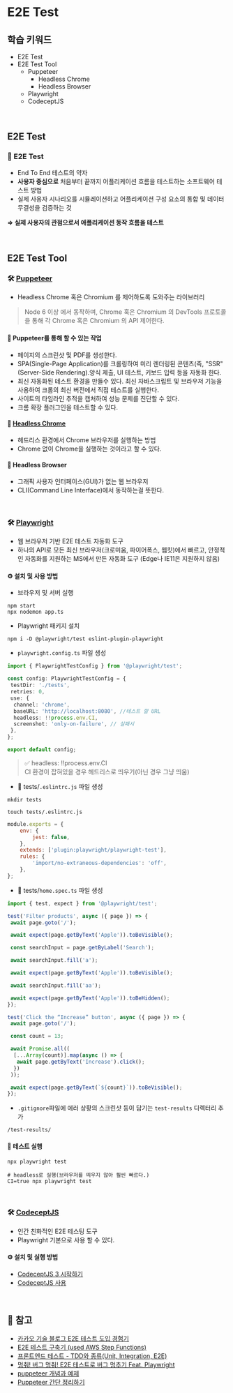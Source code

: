 # E2E Test

## 학습 키워드

- E2E Test
- E2E Test Tool
  - Puppeteer
    - Headless Chrome
    - Headless Browser
  - Playwright
  - CodeceptJS

<br/>

## E2E Test

### 📖 E2E Test

- End To End 테스트의 약자
- __사용자 중심으로__ 처음부터 끝까지 어플리케이션 흐름을 테스트하는 소프트웨어 테스트 방법
- 실제 사용자 시나리오를 시뮬레이션하고 어플리케이션 구성 요소의 통합 및 데이터 무결성을 검증하는 것

__⇒ 실제 사용자의 관점으로서 애플리케이션 동작 흐름을 테스트__

<br/>

## E2E Test Tool

### 🛠️ [Puppeteer](https://pptr.dev/)

- Headless Chrome 혹은 Chromium 를 제어하도록 도와주는 라이브러리

> Node 6 이상 에서 동작하며, Chrome 혹은 Chromium 의 DevTools 프로토콜 을 통해 각 Chrome 혹은 Chromium 의 API 제어한다.

#### 🤖 Puppeteer를 통해 할 수 있는 작업

- 페이지의 스크린샷 및 PDF를 생성한다.
- SPA(Single-Page Application)를 크롤링하여 미리 렌더링된 콘텐츠(즉, "SSR"(Server-Side Rendering).양식 제출, UI 테스트, 키보드 입력 등을 자동화 한다.
- 최신 자동화된 테스트 환경을 만들수 있다. 최신 자바스크립트 및 브라우저 기능을 사용하여 크롬의 최신 버전에서 직접 테스트를 실행한다.
- 사이트의 타임라인 추적을 캡처하여 성능 문제를 진단할 수 있다.
- 크롬 확장 플러그인을 테스트할 수 있다.

#### 📖 [Headless Chrome](https://developer.chrome.com/blog/headless-chrome?hl=ko)

- 헤드리스 환경에서 Chrome 브라우저를 실행하는 방법
- Chrome 없이 Chrome을 실행하는 것이라고 할 수 있다.

#### 📖 Headless Browser

- 그래픽 사용자 인터페이스(GUI)가 없는 웹 브라우저
- CLI(Command Line Interface)에서 동작하는걸 뜻한다.

<br/>

### 🛠️ [Playwright](https://playwright.dev/docs/intro/)

- 웹 브라우저 기반 E2E 테스트 자동화 도구
- 하나의 API로 모든 최신 브라우저(크로미움, 파이어폭스, 웹킷)에서 빠르고, 안정적인 자동화를 지원하는 MS에서 만든 자동화 도구 (Edge나 IE11은 지원하지 않음)

#### ⚙️ 설치 및 사용 방법

- 브라우저 및 서버 실행

```
npm start 
npx nodemon app.ts
```

- Playwright 패키지 설치

```shell
npm i -D @playwright/test eslint-plugin-playwright
```

- `playwright.config.ts` 파일 생성

```ts
import { PlaywrightTestConfig } from '@playwright/test';

const config: PlaywrightTestConfig = {
 testDir: './tests',
 retries: 0,
 use: {
  channel: 'chrome',
  baseURL: 'http://localhost:8080', //테스트 할 URL
  headless: !!process.env.CI, 
  screenshot: 'only-on-failure', // 실패시 
 },
};

export default config;
```

> ✅ headless: !!process.env.CI <br/>
 CI 환경이 잡혀있을 경우 헤드리스로 띄우기(아닌 경우 그냥 띄움)

- 📁 tests/`.eslintrc.js` 파일 생성

```shell
mkdir tests

touch tests/.eslintrc.js
```

```js
module.exports = {
    env: {
        jest: false,
    },
    extends: ['plugin:playwright/playwright-test'],
    rules: {
        'import/no-extraneous-dependencies': 'off',
    },
};
```

- 📁 tests/`home.spec.ts` 파일 생성

```ts
import { test, expect } from '@playwright/test';

test('Filter products', async ({ page }) => {
 await page.goto('/');

 await expect(page.getByText('Apple')).toBeVisible();

 const searchInput = page.getByLabel('Search');

 await searchInput.fill('a');

 await expect(page.getByText('Apple')).toBeVisible();

 await searchInput.fill('aa');

 await expect(page.getByText('Apple')).toBeHidden();
});

test('Click the “Increase” button', async ({ page }) => {
 await page.goto('/');

 const count = 13;

 await Promise.all((
  [...Array(count)].map(async () => {
   await page.getByText('Increase').click();
  })
 ));

 await expect(page.getByText(`${count}`)).toBeVisible();
});
```

- `.gitignore`파일에 에러 상황의 스크린샷 등이 담기는 `test-results` 디렉터리 추가

```
/test-results/
```

#### 🤖 테스트 실행

```shell
npx playwright test

# headless로 실행(브라우저를 띄우지 않아 훨씬 빠르다.)
CI=true npx playwright test 
```

<br/>

### 🛠️ [CodeceptJS](https://codecept.io/)

- 인간 친화적인 E2E 테스팅 도구
- Playwright 기본으로 사용 할 수 있다.

#### ⚙️ 설치 및 실행 방법

- [CodeceptJS 3 시작하기](https://github.com/ahastudio/til/blob/main/test/20201207-codeceptjs.md)
- [CodeceptJS 사용](https://github.com/ahastudio/CodingLife/tree/main/20211012/react#codeceptjs-%EC%82%AC%EC%9A%A9)

<br/>

## 🔗 참고

- [카카오 기술 블로그 E2E 테스트 도입 경험기](https://fe-developers.kakaoent.com/2023/230209-e2e/)
- [E2E 테스트 구축기 (used AWS Step Functions)](https://medium.com/delivus/e2e-%ED%85%8C%EC%8A%A4%ED%8A%B8-%EA%B5%AC%EC%B6%95%EA%B8%B0-used-aws-step-functions-2fccb930218c)
- [프론트엔드 테스트 - TDD와 종류(Unit, Integration, E2E)](https://soojae.tistory.com/74)
- [멈춰! 버그 멈춰! E2E 테스트로 버그 멈추기 Feat. Playwright](https://hyperconnect.github.io/2022/01/28/e2e-test-with-playwright.html)
- [puppeteer 개념과 예제](https://velog.io/@nias0327/puppeteer-%EA%B0%9C%EB%85%90%EA%B3%BC-%EC%98%88%EC%A0%9C)
- [Puppeteer 간단 정리하기](https://pks2974.medium.com/puppeteer-간단-정리하기-a252bffbb2a8)
